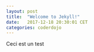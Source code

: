 ```yaml
---
layout: post
title:  "Welcome to Jekyll!"
date:   2017-12-18 20:30:01 CET
categories: coderdojo
---
```


Ceci est un test
